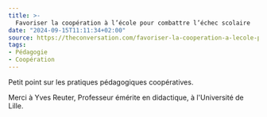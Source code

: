 ```yaml
---
title: >-
  Favoriser la coopération à l’école pour combattre l’échec scolaire
date: "2024-09-15T11:11:34+02:00"
source: https://theconversation.com/favoriser-la-cooperation-a-lecole-pour-combattre-lechec-scolaire-224573
tags:
- Pédagogie
- Coopération
---
```

Petit point sur les pratiques pédagogiques coopératives.

Merci à Yves Reuter, Professeur émérite en didactique, à l'Université de Lille.
